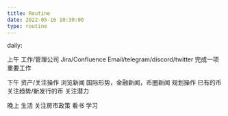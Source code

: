 ```yaml
---
title: Routine
date: 2022-05-16 10:30:00
type: routine
---
```


daily:

上午  工作/管理公司
Jira/Confluence 
Email/telegram/discord/twitter
完成一项重要工作

下午 资产/关注操作
浏览新闻 国际形势，金融新闻，币圈新闻
规划操作 已有的币 关注趋势/新发行的币 关注潜力

晚上 生活
关注房市政策
看书 学习